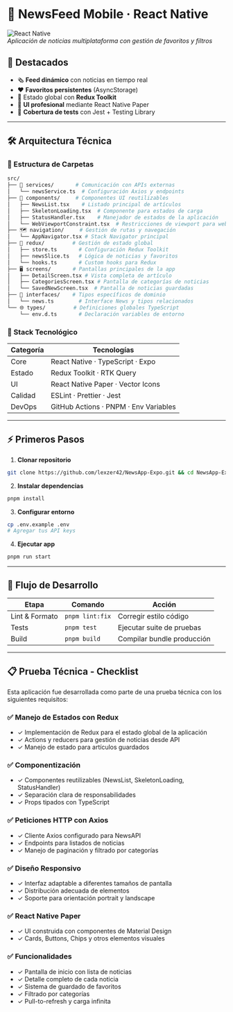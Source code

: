 # 📱 NewsFeed Mobile · React Native

![React Native](https://img.shields.io/badge/react_native-%2320232a.svg?style=for-the-badge&logo=react&logoColor=%2361DAFB)  
_Aplicación de noticias multiplataforma con gestión de favoritos y filtros_

## 🌟 Destacados

- 🗞 **Feed dinámico** con noticias en tiempo real
- ❤️ **Favoritos persistentes** (AsyncStorage)
- 🔧 Estado global con **Redux Toolkit**
- 📱 **UI profesional** mediante React Native Paper
- 🧪 **Cobertura de tests** con Jest + Testing Library

---

## 🛠 Arquitectura Técnica

### 📂 Estructura de Carpetas

```bash
src/
├── 📡 services/       # Comunicación con APIs externas
│   └── newsService.ts  # Configuración Axios y endpoints
├── 🧩 components/     # Componentes UI reutilizables
│   ├── NewsList.tsx    # Listado principal de artículos
│   ├── SkeletonLoading.tsx  # Componente para estados de carga
│   ├── StatusHandler.tsx    # Manejador de estados de la aplicación
│   └── WebViewportConstraint.tsx  # Restricciones de viewport para web
├── 🗺 navigation/     # Gestión de rutas y navegación
│   └── AppNavigator.tsx # Stack Navigator principal
├── 🧠 redux/         # Gestión de estado global
│   ├── store.ts       # Configuración Redux Toolkit
│   ├── newsSlice.ts   # Lógica de noticias y favoritos
│   └── hooks.ts       # Custom hooks para Redux
├── 🖥 screens/       # Pantallas principales de la app
│   ├── DetailScreen.tsx # Vista completa de artículo
│   ├── CategoriesScreen.tsx # Pantalla de categorías de noticias
│   └── SavedNewScreen.tsx  # Pantalla de noticias guardadas
├── 📐 interfaces/    # Tipos específicos de dominio
│   └── news.ts        # Interface News y tipos relacionados
└── 🌐 types/         # Definiciones globales TypeScript
    └── env.d.ts       # Declaración variables de entorno
```

### 🔧 Stack Tecnológico

| Categoría | Tecnologías                           |
| --------- | ------------------------------------- |
| Core      | React Native · TypeScript · Expo      |
| Estado    | Redux Toolkit · RTK Query             |
| UI        | React Native Paper · Vector Icons     |
| Calidad   | ESLint · Prettier · Jest              |
| DevOps    | GitHub Actions · PNPM · Env Variables |

---

## ⚡️ Primeros Pasos

1. **Clonar repositorio**

```bash
git clone https://github.com/lexzer42/NewsApp-Expo.git && cd NewsApp-Expo
```

2. **Instalar dependencias**

```bash
pnpm install
```

3. **Configurar entorno**

```bash
cp .env.example .env
# Agregar tus API keys
```

4. **Ejecutar app**

```bash
pnpm run start
```

---

## 🔄 Flujo de Desarrollo

| Etapa          | Comando         | Acción                     |
| -------------- | --------------- | -------------------------- |
| Lint & Formato | `pnpm lint:fix` | Corregir estilo código     |
| Tests          | `pnpm test`     | Ejecutar suite de pruebas  |
| Build          | `pnpm build`    | Compilar bundle producción |

---

## 📋 Prueba Técnica - Checklist

Esta aplicación fue desarrollada como parte de una prueba técnica con los siguientes requisitos:

### ✅ Manejo de Estados con Redux

- ✓ Implementación de Redux para el estado global de la aplicación
- ✓ Actions y reducers para gestión de noticias desde API
- ✓ Manejo de estado para artículos guardados

### ✅ Componentización

- ✓ Componentes reutilizables (NewsList, SkeletonLoading, StatusHandler)
- ✓ Separación clara de responsabilidades
- ✓ Props tipados con TypeScript

### ✅ Peticiones HTTP con Axios

- ✓ Cliente Axios configurado para NewsAPI
- ✓ Endpoints para listados de noticias
- ✓ Manejo de paginación y filtrado por categorías

### ✅ Diseño Responsivo

- ✓ Interfaz adaptable a diferentes tamaños de pantalla
- ✓ Distribución adecuada de elementos
- ✓ Soporte para orientación portrait y landscape

### ✅ React Native Paper

- ✓ UI construida con componentes de Material Design
- ✓ Cards, Buttons, Chips y otros elementos visuales

### ✅ Funcionalidades

- ✓ Pantalla de inicio con lista de noticias
- ✓ Detalle completo de cada noticia
- ✓ Sistema de guardado de favoritos
- ✓ Filtrado por categorías
- ✓ Pull-to-refresh y carga infinita
